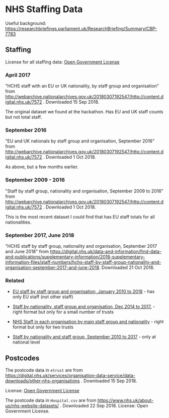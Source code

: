 # NHS Staffing Data

Useful background: https://researchbriefings.parliament.uk/ResearchBriefing/Summary/CBP-7783

## Staffing

License for all staffing data: [Open Government License](https://digital.nhs.uk/about-nhs-digital/terms-and-conditions#8-your-use-of-nhs-digital-content)

### April 2017

"HCHS staff with an EU or UK nationality, by staff group and organisation" from http://webarchive.nationalarchives.gov.uk/20180307192547/http://content.digital.nhs.uk/7572 . Downloaded 15 Sep 2018.

The original dataset we found at the hackathon. Has EU and UK staff counts but not total staff.

### September 2016

"EU and UK nationals by staff group and organisation, September 2016" from http://webarchive.nationalarchives.gov.uk/20180307192547/http://content.digital.nhs.uk/7572 . Downloaded 1 Oct 2018.

As above, but a few months earlier.

### September 2009 - 2016

"Staff by staff group, nationality and organisation, September 2009 to 2016" from http://webarchive.nationalarchives.gov.uk/20180307192547/http://content.digital.nhs.uk/7572 . Downloaded 1 Oct 2018.

This is the most recent dataset I could find that has EU staff totals for all nationalities.

### September 2017, June 2018

"HCHS staff by staff group, nationality and organisation, September 2017 and June 2018" from https://digital.nhs.uk/data-and-information/find-data-and-publications/supplementary-information/2018-supplementary-information-files/staff-numbers/hchs-staff-by-staff-group-nationality-and-organisation-september-2017-and-june-2018. Downloaded 21 Oct 2018.

### Related

- [EU staff by staff group and organisation, January 2010 to 2018](https://digital.nhs.uk/data-and-information/find-data-and-publications/supplementary-information/2018-supplementary-information-files/eu-staff-by-staff-group-and-organisation-january-2010-to-2018) - has only EU staff (not other staff)

- [Staff by nationality, staff group and organisation, Dec 2014 to 2017.](https://digital.nhs.uk/data-and-information/find-data-and-publications/supplementary-information/2018-supplementary-information-files/staff-by-nationality-staff-group-and-organisation-dec-2014-to-2017) - right format but only for a small number of trusts

- [NHS Staff in each organisation by main staff group and nationality](https://digital.nhs.uk/data-and-information/find-data-and-publications/supplementary-information/2018-supplementary-information-files/nhs-staff-in-each-organisation-by-main-staff-group-and-nationality) - right format but only for two trusts

- [Staff by nationality and staff group, September 2010 to 2017](https://digital.nhs.uk/data-and-information/find-data-and-publications/supplementary-information/2018-supplementary-information-files/staff-by-nationality-and-staff-group-september-2010-to-2017) - only at national level

## Postcodes

The postcode data in `etrust` are from https://digital.nhs.uk/services/organisation-data-service/data-downloads/other-nhs-organisations . Downloaded 15 Sep 2018.

License: [Open Government License](https://digital.nhs.uk/about-nhs-digital/terms-and-conditions#8-your-use-of-nhs-digital-content)

The postcode data in `Hospital.csv` are from https://www.nhs.uk/about-us/nhs-website-datasets/ . Downloaded 22 Sep 2018. License: Open Government License.
